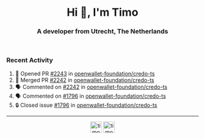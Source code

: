 <h1 align="center">Hi 👋, I'm Timo</h1>
<h3 align="center">A developer from Utrecht, The Netherlands</h3>
<br/>
<!-- https://github.com/rahuldkjain/github-profile-readme-generator --!>

<!--  <p align="left"><img src="https://github-readme-stats.vercel.app/api?username=timoglastra&show_icons=true&count_private=true&" alt="timoglastra" /></p> --!>

<!--
Github language stats
<p align="left"><img src="https://github-readme-stats.vercel.app/api/top-langs/?username=timoglastra&layout=compact" alt="timoglastra" /><p>
-->

<!-- Codestats language stats -->
<!-- <p align="left"><img src="https://codestats-readme.vercel.app/api/top-langs/?username=timoglastra&layout=compact&language_count=12" alt="timoglastra" /><p>    --!>
  
<h3>Recent Activity</h3>

<!--START_SECTION:activity-->
1. 💪 Opened PR [#2243](https://github.com/openwallet-foundation/credo-ts/pull/2243) in [openwallet-foundation/credo-ts](https://github.com/openwallet-foundation/credo-ts)
2. 🎉 Merged PR [#2242](https://github.com/openwallet-foundation/credo-ts/pull/2242) in [openwallet-foundation/credo-ts](https://github.com/openwallet-foundation/credo-ts)
3. 🗣 Commented on [#2242](https://github.com/openwallet-foundation/credo-ts/pull/2242#issuecomment-2764617690) in [openwallet-foundation/credo-ts](https://github.com/openwallet-foundation/credo-ts)
4. 🗣 Commented on [#1796](https://github.com/openwallet-foundation/credo-ts/issues/1796#issuecomment-2763312162) in [openwallet-foundation/credo-ts](https://github.com/openwallet-foundation/credo-ts)
5. 🔒 Closed issue [#1796](https://github.com/openwallet-foundation/credo-ts/issues/1796) in [openwallet-foundation/credo-ts](https://github.com/openwallet-foundation/credo-ts)
<!--END_SECTION:activity-->

---

<p align="center">
<a href="https://twitter.com/timoglastra" target="blank"><img align="center" src="https://cdn.jsdelivr.net/npm/simple-icons@3.0.1/icons/twitter.svg" alt="timoglastra" height="30" width="30" /></a>
<a href="https://linkedin.com/in/timoglastra" target="blank"><img align="center" src="https://cdn.jsdelivr.net/npm/simple-icons@3.0.1/icons/linkedin.svg" alt="timoglastra" height="30" width="30" /></a>
</p>




